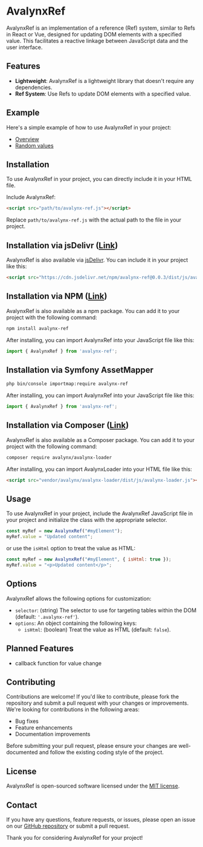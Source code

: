 # AvalynxRef

AvalynxRef  is an implementation of a reference (Ref) system, similar to Refs in React or Vue, designed for updating DOM elements with a specified value. This facilitates a reactive linkage between JavaScript data and the user interface.

## Features

- **Lightweight**: AvalynxRef is a lightweight library that doesn't require any dependencies.
- **Ref System**: Use Refs to update DOM elements with a specified value.

## Example

Here's a simple example of how to use AvalynxRef in your project:

* [Overview](https://avalynx-ref.jbs-newmedia.de/examples/index.html)
* [Random values](https://avalynx-ref.jbs-newmedia.de/examples/random-values.html)

## Installation

To use AvalynxRef in your project, you can directly include it in your HTML file.

Include AvalynxRef:

```html
<script src="path/to/avalynx-ref.js"></script>
```

Replace `path/to/avalynx-ref.js` with the actual path to the file in your project.

## Installation via jsDelivr ([Link](https://cdn.jsdelivr.net/npm/avalynx-ref/))

AvalynxRef is also available via [jsDelivr](https://www.jsdelivr.com/). You can include it in your project like this:

```html
<script src="https://cdn.jsdelivr.net/npm/avalynx-ref@0.0.3/dist/js/avalynx-ref.min.js"></script>
```

## Installation via NPM ([Link](https://www.npmjs.com/package/avalynx-ref))

AvalynxRef is also available as a npm package. You can add it to your project with the following command:

```bash
npm install avalynx-ref
```

After installing, you can import AvalynxRef into your JavaScript file like this:

```javascript
import { AvalynxRef } from 'avalynx-ref';
```

## Installation via Symfony AssetMapper

```bash
php bin/console importmap:require avalynx-ref
```

After installing, you can import AvalynxRef into your JavaScript file like this:

```javascript
import { AvalynxRef } from 'avalynx-ref';
```

## Installation via Composer ([Link](https://packagist.org/packages/avalynx/avalynx-ref))

AvalynxRef is also available as a Composer package. You can add it to your project with the following command:

```bash
composer require avalynx/avalynx-loader
```

After installing, you can import AvalynxLoader into your HTML file like this:

```html
<script src="vendor/avalynx/avalynx-loader/dist/js/avalynx-loader.js"></script>
``` 

## Usage

To use AvalynxRef in your project, include the AvalynxRef JavaScript file in your project and initialize the class with the appropriate selector.

```javascript
const myRef = new AvalynxRef("#myElement");
myRef.value = "Updated content";
```

or use the `isHtml` option to treat the value as HTML:

```javascript
const myRef = new AvalynxRef("#myElement", { isHtml: true });
myRef.value = "<p>Updated content</p>";
```

## Options

AvalynxRef allows the following options for customization:

- `selector`: (string) The selector to use for targeting tables within the DOM (default: `'.avalynx-ref'`).
- `options`: An object containing the following keys:
  - `isHtml`: (boolean) Treat the value as HTML (default: `false`).

## Planned Features
- callback function for value change
 
## Contributing

Contributions are welcome! If you'd like to contribute, please fork the repository and submit a pull request with your changes or improvements. We're looking for contributions in the following areas:

- Bug fixes
- Feature enhancements
- Documentation improvements

Before submitting your pull request, please ensure your changes are well-documented and follow the existing coding style of the project.

## License

AvalynxRef is open-sourced software licensed under the [MIT license](LICENSE).

## Contact

If you have any questions, feature requests, or issues, please open an issue on our [GitHub repository](https://github.com/avalynx/avalynx-ref/issues) or submit a pull request.

Thank you for considering AvalynxRef for your project!
